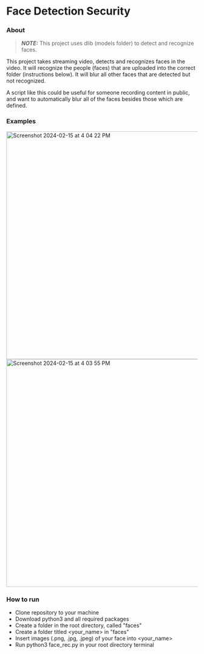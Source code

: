 # Face Detection Security
 
### About
> **_NOTE:_**  This project uses dlib (models folder) to detect and recognize faces.

This project takes streaming video, detects and recognizes faces in the video. It will recognize the people (faces) that are uploaded into the correct folder (instructions below). It will blur all other faces that are detected but not recognized.

A script like this could be useful for someone recording content in public, and want to automatically blur all of the faces besides those which are defined.

### Examples
<img width="600" alt="Screenshot 2024-02-15 at 4 04 22 PM" src="https://github.com/camboydd/Computer-Vision-Project/assets/98326906/6061cc00-5994-4d4b-a9ad-781e4f1bd367">

<img width="600" alt="Screenshot 2024-02-15 at 4 03 55 PM" src="https://github.com/camboydd/Computer-Vision-Project/assets/98326906/bc01726d-7c78-459e-8676-b278ed2df6ec">

### How to run
- Clone repository to your machine
- Download python3 and all required packages
- Create a folder in the root directory, called "faces"
- Create a folder titled <your_name> in "faces"
- Insert images (.png, .jpg, .jpeg) of your face into <your_name>
- Run python3 face_rec.py in your root directory terminal
